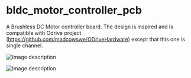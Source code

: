 # bldc_motor_controller_pcb
A Brushless DC Motor controller board. The design is inspired and is compatible with Odrive project (https://github.com/madcowswe/ODriveHardware) except that this one is single channel.


![Image description]( https://github.com/azmat-bilal/bldc_motor_controller_pcb/blob/master/bldc_motor_cntroller/outputs/bldc_motor_controller_front.png)

![Image description]( https://github.com/azmat-bilal/bldc_motor_controller_pcb/blob/master/bldc_motor_cntroller/outputs/bldc_motor_controller_back.png)
